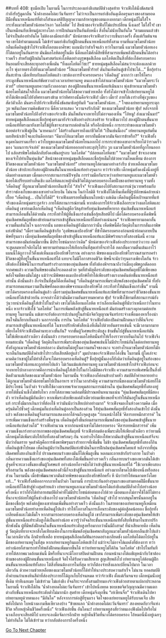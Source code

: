 ##บทที่ 408: ชุบมือเปิบ
ในยามนี้
ในการประลองแย่งชิงสมบัติช่วงสุดท้าย จ้าวเฟิงได้นั่งขัดสมาธิ กำลังรับรู้ดูดกลืน ‘น้ำค้างยอดไผ่ตะวันจันทรา’
ไม่ว่าจะเป็นการแย่งชิงอันดุเดือดรุนแรงของสามยอดฝีมือขั้นนายเหนือแท้ที่ต่างก็สำแดงสติปัญญาความกล้าหาญของตนเองออกมา เด็กหนุ่มก็ไม่ใส่ใจ
กระทั่งแมวขโมยตัวน้อยคว้าเอา ‘ผลโลหิต’ ไป สีหน้าของจ้าวเฟิงก็ไม่แปรเปลี่ยน
นิ่งเฉย! ไม่ใส่ใจ!
เขาเป็นเหมือนกับเซียนผู้ละทางโลก การฝึกฝนมาเป็นอันดับหนึ่ง สิ่งอื่นไม่นับเป็นอันใด
“ตามแผนแล้วข้าไม่จำเป็นต้องทำอันใด ไม่ต้องลงมือแย่งชิง”
นัยน์ตาของจ้าวเฟิงสว่างวาบขึ้นบางครั้ง
ตั้งแต่เริ่มต้นจนจบ เขาได้ทำตามแผนนี้ ไม่เข้าร่วมแย่งชิงกับผู้ฝึกตนขั้นนายเหนือแท้ทั้งสาม
ยามที่แมวขโมยตัวน้อยกลืนเห็ดอินตู๋เข้าไปจ้าวเฟิงก็ลอบผงกศีรษะ แผนนับว่าสำเร็จแล้ว
ทว่าในยามนี้
แมวขโมยตัวน้อยเองก็ได้ตกอยู่ในอันตราย
มันมีผลโลหิตอยู่ในมือ นี่คือผลไม้ศักดิ์สิทธิ์ที่สามารถเพิ่มพลังฝึกตนขึ้นได้อย่างรวดเร็ว
สำหรับผู้ฝึกฝนในศาสตร์แห่งโลหิตอย่างบุรุษชุดสีเลือด ผลโลหิตเป็นสิ่งที่ต้องได้ครอบครอง ยินยอมที่จะเสียสละทุกอย่างเพื่อมัน
“ทิ้งผลโลหิตไว้ซะ!”
ชายหนุ่มชุดสีเลือดไม่สนว่าจะต้องแลกด้วยอะไร พุ่งกายตรงไปยังแมวขโมยตัวน้อย
“ไอ้แมวขโมยชั่วร้าย! ดันกินเห็ดอินตู๋เข้าไปซะได้...”
ชื่อกุ้ยร่างสั่นสะท้าน
เมื่อเทียบกับผลโลหิตแล้ว เขาต้องการที่จะครอบครอง ‘เห็ดอินตู๋’ มากกว่า
เขาให้โครงกระดูกขั้นนายเหนือแท้ขัดขวางถ่วงเวลาเย่หยานหยู ตนเองเข้าไล่ล่าแมวขโมยตัวน้อย
“แมวขโมยระวังด้วย!”
เย่หยานหยูเผยความกังวลออกมา
สองผู้ฝึกตนขั้นนายเหนือแท้เมินนาง พุ่งเข้าหาแมวขโมยตัวน้อยโดยไม่สนใจสิ่งใด
แมวขโมยตัวน้อยไม่ได้ขอความช่วยเหลือ ทั้งยังไม่อาจเข้าใกล้เย่หยานหยูได้ ทำได้เพียงหนีไปยังทิศทางตรงข้าม
ทว่าทิศทางนั้นคือจ้าวเฟิง!
เมี้ยว เมี้ยว!
ภายใต้เงาร่างที่พุ่งวูบของสัตว์ตัวเล็ก มันตรงไปยังจ้าวเฟิงที่นั่งขัดสมาธิอยู่ทันที
“แมวขโมยตัวน้อย...”
ใจของเย่หยานหยูกระตุกวูบ พลันเกิดความคิดขัดขวาง
นี่คือเวลาแสดง ‘ความจงรักภักดี’ ของแมวขโมยตัวน้อย
ฟุ่บ!
หลังจากที่แมวขโมยตัวน้อยไปถึงยังร่างของจ้าวเฟิง มันก็พลันจางหายไปไม่อาจมองเห็น
“ไอ้หนู! ส่งแมวนั่นมา!”
ชายหนุ่มชุดสีเลือดและชื่อกุ้ยพุ่งตรงมายังจ้าวเฟิงอย่างประสงค์ร้าย
จ้าวเฟิงผวาไป
สองผู้ฝึกตนขั้นนายเหนือแท้ที่ตรงมายังเขาไม่ใช่ผู้ที่เขาจะสามารถต่อต้านได้
หรืออีกนัยหนึ่ง การกระทำของแมวขโมยตัวน้อยต่อจ้าวเฟิงผู้เป็น ‘นายคนเก่า’ ได้สร้างอันตรายถึงแก่ชีวิตให้
“เป็นเช่นนี้เอง”
เย่หยานหยูแย้มยิ้ม เผยสีหน้าเข้าใจและยินดีออกมา
“ดีมากไอ้แมวขโมย อยากยืมมือพวกมันจัดการข้าหรือ?”
จ้าวเฟิงทั้งหงุดหงิดกราดเกรี้ยว คว้าใบหูของแมวขโมยตัวน้อยโยนออกไป
การกระทำของเขาอาจเรียกได้ว่ารวดเร็ว มอง ‘แผนการเจ้าเล่ห์’ ของแมวขโมยตัวน้อยออกอย่างทะลุปรุโปร่ง
วูบ
แมวขโมยตัวน้อยที่ถูกโยนออกไป แส้อสรพิษโลหิตลึกลับยังคงพันอยู่รอบ ‘ผลโลหิต’
“ปล่อยผลโลหิตซะ”
“แมวขโมย! ข้าจะเอาศพของเจ้าไปทำเป็นหุ่นเชิด”
สีหน้าของชายหนุ่มชุดสีเลือดและชื่อกุ้ยเต็มไปด้วยความโหดเหี้ยม ต้องการชีวิตของแมวขโมยตัวน้อย
“แมวขโมยตัวน้อย!”
เย่หยานหยูไล่ตามมาอย่างเร่งรีบ ช่วยเหลือแมวขโมยตัวน้อย เข้าปะทะกับสองผู้ฝึกตนขั้นในนายเหนือแท้อย่างรุนแรง
ทว่าจ้าวเฟิง
เด็กหนุ่มยังคงนั่งนิ่งอยู่ที่เดิมอย่างเฉยเมย
เมื่อมองจากสถานการณ์ปัจจุบัน การร่วมมือกันระหว่างเย่หยานหยูและแมวขโมยตัวน้อยได้เปรียบอย่างสิ้นเชิง
ผลโลหิตและหญ้าคืนชีวิตได้ถูกครอบครองโดยฝั่งของเย่หยานหยู รวมทั้ง ‘เห็ดอินตู๋’ ที่ถูกแมวขโมยตัวน้อยกลืนเข้าไป
“สำเร็จ”
จ้าวเฟิงมองไปยังสถานการณ์วุ่นวายพร้อมกับสำรวจช่องเก็บของของเขาอย่างเงียบงัน
ไม่นาน
ในกำไลมิติ จ้าวเฟิงก็ได้เห็นเห็ดที่มีรูปลักษณ์คล้ายเน่าเปื่อย
“เห็ดอินตู๋... เป็นไปได้ดี!”
จ้าวเฟิงเผยรอยยิ้มขึ้นบนใบหน้า
แต่เดิม
เห็ดอินตู๋นี้คือเป้าหมายที่แท้จริงของเด็กหนุ่มตระกูลจ้าว
ภายใต้สถานการณ์ยามนี้
หากต้องการให้จ้าวเฟิงเลือกระหว่างผลโลหิตและเห็ดอินตู๋ เขาย่อมเลือกเห็ดอินตู๋
“เห็ดอินตู๋คือวัสดุสำหรับหุ่นเชิดศพที่หายาก หุ่นเชิดขั้นนายเหนือแท้สามารถเลื่อนขั้นได้ด้วยมัน กระทั่งทำให้ผู้ที่แข็งแกร่งเช่นชื่อกุ้ยเสียสติไป เมื่อได้ครอบครองเห็ดพิษนี้ หุ่นเชิดศพสัมฤทธิ์ของข้าย่อมสามารถเข้าสู่ขั้นนายเหนือแท้ได้อย่างแน่นอน”
จ้าวเฟิงพยายามอดกลั้นความตื่นเต้นในใจ
นอกจากนั้น ผลของเห็ดอินตู๋ยังมีมากกว่านั้น
เห็ดพิษนี้คือวัตถุดิบในการกลั่นเอาพิษแห่งฟ้าดิน!
“เมื่อรวมเห็ดอินตู๋เข้ากับ ‘ถุงพิษแมงป่องยักษ์’ ที่ข้าได้ครอบครองก่อนหน้าย่อมกลายเป็นพิษที่รุนแรง เมื่อหุ่นเชิดศพสัมฤทธิ์ของข้าเข้าสู่ขั้นนายเหนือแท้และมีพิษร้ายแรงทั้งสองชนิดนี้ ความสามารถของมันย่อมมีมากขึ้น มีประโยชน์มากกว่าเดิม”
นัยน์ตาของจ้าวเฟิงส่องประกายสว่างวาบ อดที่จะสูดลมหายใจลึกไม่ได้ พยายามทำตนเองให้เยือกเย็นที่สุดเท่าที่จะทำได้ อดกลั้นความตื่นเต้นเอาไว้
แผนนี้ได้ถูกวางไว้ตั้งแต่เห็นแมงป่องยักษ์โบราณ
อย่างแรก
พิษของแมงป่องยักษ์โบราณสามารถคร่าชีวิตของผู้ที่อยู่ในขั้นนายเหนือแท้ได้ แทบจะไม่มีโอกาสรอดชีวิต พิษนี้จะนับว่ารุนแรงเพียงใดกัน
จ้าวเฟิงต้องใช้พิษนี้ในการเสริมสร้างร่างกายของหุ่นเชิดศพ ทั้งยังต้องพิจารณาถึงว่าเมื่อถุงพิษถูกตัดออกจากศพแล้ว ความเป็นพิษของมันก็จะลดลงด้วย
จุดที่สำคัญคือระดับของหุ่นเชิดศพสัมฤทธิ์ไม่เพียงพอ พลังโจมตีของมันไม่สูง แม้ว่าจะมีพิษของแมงป่องยักษ์ก็ทำได้เพียงสร้างแรงกดดันต่อขั้นนายเหนือแท้เท่านั้น
ดังนั้นแล้ว
สิ่งจำเป็นที่สุดก็คือเห็ดอินตู๋
“เห็ดอินตู๋สามารถเพิ่มระดับพลังของหุ่นเชิดศพได้ ทั้งยังสามารถทดแทนความเป็นพิษที่ลดลงของพิษจากแมงป่องยักษ์ได้ กระทั่งทำให้มันแข็งแกร่งขึ้น”
ยามนี้
เขาได้ครอบครองเห็ดอินตู๋แล้ว
เมื่อรวมหุ่นเชิดศพขั้นนายเหนือแท้และพิษที่สามารถคร่าชีวิตของขั้นนายเหนือแท้ได้เข้าด้วยกัน อาจกล่าวได้ว่ามันมีความอันตรายมหาศาล
ฟุ่บ!
จ้าวเฟิงใช้ยามที่สถานการณ์ยังวุ่นวายนำเห็ดอินตู๋ใส่เข้าไปในบัวดำ
เขาไม่ได้เลือกผลโลหิต ทว่าเลือกเห็ดอินตู๋ที่นับว่าเหนือกว่าในทางหนึ่ง
หากจ้าวเฟิงใช้ ‘ผลโลหิต’ ในการเพิ่มพลังเข้าสู่ขั้นนายเหนือแท้ มันย่อมสร้างแรงคุกคามต่อเย่หยานหยู
ในยามนั้น แม้เขาจะยังต้องการปะปนอยู่ในสำนักจิตวิญญาณจันทร์กระจ่างเพื่อมองหาเรื่องน่าสนใจมันก็ยากเย็นแล้ว
นอกจากนั้น การกิน ‘ผลโลหิต’ จ้าวเฟิงยังต้องปิดด่านฝึกตนกว่าสี่คืนจึงจะสามารถเข้าสู่ขั้นนายเหนือแท้ได้
ในซากปรักหักพังสือเฉิงที่เต็มไปด้วยอันตรายเช่นนี้ จะมีเวลามากมายเพียงใดให้จ้าวเฟิงปิดด่านทะลวงขั้นกัน? จากขั้นผู้วิเศษแท้ระดับสูง ข้ามขั้นไปสู่ขั้นนายเหนือแท้มันไม่ใช่เพียงแค่ก้าวเดียว
ดังนั้นแล้ว
การครอบครองผลโลหิตนั้นทำให้เรื่องราวยากเย็นเกินไป จ้าวเฟิงจึงยอมสละมัน
“เห็ดอินตู๋ วัตถุดิบในการเพิ่มระดับของหุ่นเชิดศพเช่นนี้ไม่มีประโยชน์อันใดต่อเย่หยานหยู ทั้งยังถูกแมวขโมยตัวน้อยล่อลวง มันย่อมไม่อยู่ในความสนใจของนาง จะอย่างไรแมวขโมยตัวน้อยก็มักจะกลืนกินสมบัติล้ำค่าเข้าไปราวกับเสียสติอยู่แล้ว”
มุมปากของจ้าวเฟิงยกโค้งขึ้น
ในยามนี้
ผู้ใดเล่าจะคาดคิดว่าเขาผู้ไม่ได้ทำสิ่งใดจะได้ครอบครองเห็ดอินตู๋?
ชื่อกุ้ยผู้นั้นเองก็ยังคิดว่าเห็ดอินตู๋อยู่ในท้องของแมวขโมยตัวน้อยและถูกย่อยไปแล้ว ไม่เว้นแม้แต่เย่หยานหยู
แมวขโมยตัวน้อยเข้าใกล้จ้าวเฟิงก่อนจะจางหายไปกลางอากาศคือการนำเห็ดอินตู๋ใส่เข้าไปในกำไลมิติของจ้าวเฟิง
ความสามารถพิเศษนี้เป็นสิ่งที่ติดตัวมาแต่เกิดของแมวขโมยตัวน้อย
ในยามนั้น จ้าวเฟิงเองก็ค่อนข้างปวดหัว สมบัติล้ำค่าหลายอย่างได้ถูกแมวขโมยตัวน้อยขโมยไปเป็นอาหาร
ทว่าในเวลาสำคัญ ความสามารถนี้ของแมวขโมยตัวน้อยก็ได้มีประโยชน์
ในบัวดำ
จ้าวเฟิงใช้ดวงตาเทพเจ้าควบคุมสถานการณ์ด้านใน
หุ่นเชิดศพสัมฤทธิ์ทั้งสองอยู่ภายใต้ชั้นน้ำแข็งไม่ขยับไหว ภายใต้สภาพแวดล้อมที่มีปราณหยินหนานแน่น
“หุ่นเชิดศพสัมฤทธิ์มีสองตัว ทว่าเห็ดอินตู๋มีอันเดียว หากเพิ่มระดับเพียงแค่ตัวเดียวย่อมเพียงพอที่จะทำให้มันอยู่ในขั้นนายเหนือแท้ กระทั่งมีมากเกินกว่าที่ต้องใช้ ทว่ามันนับว่าเสียเปล่าอย่างมาก”
จ้าวเฟิงจมลงในห้วงความคิด
เมื่อครุ่นคิดไปชั่วครู่ เด็กหนุ่มก็แบ่งเห็ดอินตู๋ออกเป็นสองส่วน ให้หุ่นเชิดศพสัมฤทธิ์ทั้งสองกินเข้าไป
ดังนั้นแล้ว พลังของเห็ดอินตู๋จึงสามารถแสดงออกได้จนถึงจุดสูงสุด
“ก่อนหน้าได้ใช้ ‘ศิลารอยหมึกสวรรค์’ ในการเพิ่มความแข็งแกร่งสร้างพื้นฐาน เห็ดอินตู๋ครึ่งชิ้นย่อมสามารถเพิ่มพลังของหุ่นเชิดศพเข้าสู่ขั้นนายเหนือแท้แปดส่วนได้”
จ้าวเฟิงคำนวณ
หากก่อนหน้าเขาไม่ได้ครอบครอง ‘ศิลารอยหมึกสวรรค์’ เพิ่มความแข็งแกร่งทางกายภาพของหุ่นเชิดศพสัมฤทธิ์ จ้าวเฟิงย่อมต้องเพิ่มระดับให้เพียงตัวเดียว
ทว่ายามนี้
เด็กหนุ่มได้เพิ่มระดับให้กับทั้งสองตัวพร้อมๆ กัน
จะอย่างไรก็ต้องให้พวกมันเข้าสู่ขั้นนายเหนือแท้จึงจะนับว่าอันตราย จุดสำคัญคือการพึ่งพาพิษรุนแรงร้ายกาจที่เพิ่มขึ้น
ไม่ช้า
หุ่นเชิดศพสัมฤทธิ์ทั้งสองก็กินเห็ดอินตู๋เข้าไปหมด
เห็ดอินตู๋นับว่าเป็นสมบัติแห่งฟ้าดินในการฝึกฝนหุ่นเชิดศพโดยแท้ หลังจากที่หุ่นเชิดศพทั้งสองกินเข้าไป ปราณศพบนร่างของมันก็ได้เพิ่มสูงขึ้น หลอมละลายเข้ากับร่างกาย
ในบัวดำ กลิ่นอายความแข็งแกร่งของหุ่นเชิดศพทั้งสองได้เพิ่มขึ้นอย่างรวดเร็ว
กลิ่นอายบนร่างของพวกมันได้เข้าสู่จุดที่จะทะลวงขั้นของขั้นผู้วิเศษแท้ อย่างน้อยก็อาจนับได้ว่าเข้าสู่ขั้นนายเหนือแท้ได้
“ใช้เวลาเพียงสองหรือสามวัน พลังของหุ่นเชิดศพสองตัวนี่ก็จะเข้าสู่ขั้นนายเหนือแท้ อย่างมากก็ขาดไปเพียงหนึ่งหรือสองส่วน ในยามนั้น เมื่อข้าพัฒนาพวกมันด้วยพิษของแมงป่องยักษ์อีกครั้ง หึ นับว่าทำให้คนคาดหวังโดยแท้...”
จ้าวเฟิงรั้งสติออกจากภายในบัวดำ
ในยามนี้
การปะทะกันอย่างรุนแรงของสามยอดฝีมือขั้นนายเหนือแท้ก็ได้เข้าสู่ช่วงสุดท้ายแล้ว
เย่หยานหยูและแมวขโมยตัวน้อยได้แย่งชิงสมบัติล้ำค่าไปอย่างน้อยครึ่งหนึ่ง ทว่าก็ยังได้ทำลายสมบัติล้ำค่าที่ไม่มีประโยชน์ต่อตนเองไปด้วย เมื่อตนเองไม่อาจใช้ได้ก็ไม่ทางที่นางจะปล่อยให้ผู้อื่นช่วงชิงเอาไป
แมวขโมยตัวน้อยกิน ‘เห็ดอินตู๋’ เข้าไป หากสมุนไพรนั้นตกอยู่ในมือของชื่อกุ้ย พลังต่อสู้ของเขาย่อมเพิ่มขึ้นอย่างรวดเร็ว
ดังนั้นแล้ว ในสายตาของเย่หยานหยูก็เหมือนแมวขโมยตัวน้อยทำลายเห็ดอินตู๋ไปแล้ว ทำให้โอกาสในการเลื่อนระดับของคู่ต่อสู้ลดน้อยลง
ชื่อกุ้ยทั้งเกลียดชังและไม่เต็มใจ หากสามารถครอบครองเห็ดอินตู๋ได้ เขาก็สามารถเพิ่มระดับของหุ่นเชิดศพให้เข้าสู่ขั้นนายเหนือแท้ระดับสูงได้เป็นอย่างน้อย
ควรรู้ว่าอัจฉริยะขั้นนายเหนือแท้ทั้งสิบที่เข้ามาในซากปรักหักพังนั้น ผู้ที่มีพลังฝึกตนในขั้นนายเหนือแท้ระดับสูงหรือมากกว่านั้นมีถึงสาม!
ที่น่าเสียดายคือ เห็ดอินตู๋ วัตถุดิบที่ยากจะหาสิ่งใดเทียบเคียงในการเพิ่มพลังหุ่นเชิดศพกลับถูกแมวขโมยตัวน้อยกลืนเข้าไปแล้ว
ในเวลาเดียวกัน อีกฝ่ายที่เหลือ
ชายหนุ่มชุดสีเลือดกัดฟันกรอดอย่างเกลียดชัง ผลโลหิตได้ตกไปอยู่ในมือของเย่หยานหยูในที่สุด
หากเย่หยานหยูกินผลโลหิตเข้าไป แม้ว่าจะไม่อาจได้ผลดังที่ต้องการ ทว่าอย่างน้อยก็สามารถทำให้พลังฝึกตนเพิ่มมากขึ้นได้
ทว่าเย่หยานหยูไม่ได้กิน ‘ผลโลหิต’ เข้าไปในทันที ภายใต้สภาพแวดล้อมเช่นนี้ มีหรือที่นางจะมีโอกาสปิดด่านฝึกตน
ก่อนหน้านางได้เผชิญหน้ากับวิชาต้องห้ามของสองผู้ฝึกตนขั้นนายเหนือแท้ จิตใจได้รับความเสียหาย สูญเสียพลังไป
เย่หยานหยูไล่ต้อนผู้ฝึกตนขั้นนายเหนือแท้ทั้งสอง ได้สิ่งที่ตนต้องการในที่สุด ทว่าก็ต้องจ่ายสิ่งแลกเปลี่ยนไปมาก ในเวลาเดียวกัน ด้วยความช่วยเหลือของแมวขโมยตัวน้อยก็ได้ทำให้นางประสบความสำเร็จ
ไม่นาน
ยอดสมบัติล้ำค่าบนกำแพงหินสีดำที่ส่องประกายก็ได้ถูกเก็บไปจนหมด
ทว่าจ้าวเฟิง
ตั้งแต่เริ่มจนจบ เด็กหนุ่มนั่งอยู่ที่เดิม ท่าทีเฉยเมย ไม่เข้าร่วม ไม่แย่งชิง
อัจฉริยะจากทั้งสามฝ่ายมองจ้าวเฟิงด้วยสายตาแปลกประหลาด
ในยามนี้
จ้าวเฟิงได้กิน ‘น้ำค้างยอดไผ่ตะวันจันทรา’ เข้าไปหนึ่งหยด ขอบเขตจิตวิญญาณมีความแตกต่างกับขั้นนายเหนือแท้ระดับต่ำไม่มากนัก
สุดท้าย
เด็กหนุ่มจึงลุกขึ้น
“เย่เซียนจื่อ”
จ้าวเฟิงเดินไปหาเย่หยานหยูด้วยตนเอง
“มีอันใด”
หลังจากการต่อสู้ที่รุนแรง จิตใจของเย่หยานหยูได้รับบาดเจ็บ เสียพลังไปมาก ใบหน้างดงามซีดเซียวลงบ้าง
“ข้าขอแลก ‘น้ำค้างยอดไผ่ตะวันจันทรา’ สองหยดกับวารีแห่งชีวิต หรือหญ้าคืนชีวิตครึ่งหนึ่ง”
จ้าวเฟิงเอ่ยขึ้น
อันใดนะ!
เย่หยานหยูสงสัยว่าตนเองฟังผิดไปหรือไม่
นางเกือบจะเสียสติไป แทบจะลงมือจัดการอีกฝ่าย หญ้าคืนชีวิตที่นางได้ครอบครอง ไอ้หมอนี่นั่งอยู่เฉยๆ ไม่ทำอันใด ไม่ได้เข้าร่วม ทว่ากลับต้องการถึงครึ่งหนึ่ง


[Go To Next Chapter]( ./188.md)